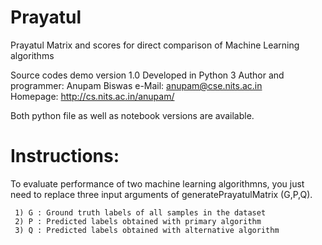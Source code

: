 # Prayatul
Prayatul Matrix and scores for direct comparison of Machine Learning algorithms

Source codes demo version 1.0
Developed in Python 3
Author and programmer: Anupam Biswas
    e-Mail:    anupam@cse.nits.ac.in                                             
    Homepage: http://cs.nits.ac.in/anupam/  
    
    
Both python file as well as notebook versions are available.

# Instructions:

To evaluate performance of two machine learning algorithmns, you just need to replace three input arguments of generatePrayatulMatrix (G,P,Q).
    
     1) G : Ground truth labels of all samples in the dataset 
     2) P : Predicted labels obtained with primary algorithm 
     3) Q : Predicted labels obtained with alternative algorithm
 
